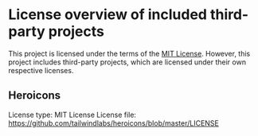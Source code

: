 # License overview of included third-party projects

This project is licensed under the terms of the [MIT License](LICENSE).
However, this project includes third-party projects, which are licensed under their own respective licenses.

## Heroicons

License type: MIT License
License file: https://github.com/tailwindlabs/heroicons/blob/master/LICENSE